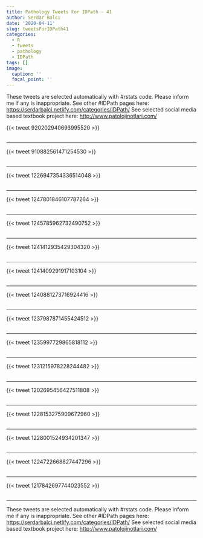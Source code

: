 ```yaml
---
title: Pathology Tweets For IDPath - 41
author: Serdar Balci
date: '2020-04-11'
slug: tweetsForIDPath41
categories:
  - R
  - tweets
  - pathology
  - IDPath
tags: []
image:
  caption: ''
  focal_point: ''
---
```



These tweets are selected automatically with #rstats code. Please inform me if any is inappropriate.
See other #IDPath pages here: https://serdarbalci.netlify.com/categories/IDPath/ 
See selected social media based textbook project here: http://www.patolojinotlari.com/

{{< tweet 920202940693995520 >}}
<br>
<br>
<hr>
{{< tweet 910882561471254530 >}}
<br>
<br>
<hr>
{{< tweet 1226947354336514048 >}}
<br>
<br>
<hr>
{{< tweet 1247801846107787264 >}}
<br>
<br>
<hr>
{{< tweet 1245785962732490752 >}}
<br>
<br>
<hr>
{{< tweet 1241412935429304320 >}}
<br>
<br>
<hr>
{{< tweet 1241409291917103104 >}}
<br>
<br>
<hr>
{{< tweet 1240881273716924416 >}}
<br>
<br>
<hr>
{{< tweet 1237987871455424512 >}}
<br>
<br>
<hr>
{{< tweet 1235997729865818112 >}}
<br>
<br>
<hr>
{{< tweet 1231215978228244482 >}}
<br>
<br>
<hr>
{{< tweet 1202695456427511808 >}}
<br>
<br>
<hr>
{{< tweet 1228153275909672960 >}}
<br>
<br>
<hr>
{{< tweet 1228001524934201347 >}}
<br>
<br>
<hr>
{{< tweet 1224722668827447296 >}}
<br>
<br>
<hr>
{{< tweet 1217842697744023552 >}}
<br>
<br>
<hr>


These tweets are selected automatically with #rstats code. Please inform me if any is inappropriate.
See other #IDPath pages here: https://serdarbalci.netlify.com/categories/IDPath/ 
See selected social media based textbook project here: http://www.patolojinotlari.com/

